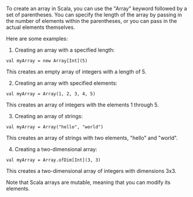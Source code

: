 To create an array in Scala, you can use the "Array" keyword followed by a set of parentheses. You can specify the length of the array by passing in the number of elements within the parentheses, or you can pass in the actual elements themselves.

Here are some examples:

1. Creating an array with a specified length:
```
val myArray = new Array[Int](5)
```
This creates an empty array of integers with a length of 5.

2. Creating an array with specified elements:
```
val myArray = Array(1, 2, 3, 4, 5)
```
This creates an array of integers with the elements 1 through 5.

3. Creating an array of strings:
```
val myArray = Array("hello", "world")
```
This creates an array of strings with two elements, "hello" and "world".

4. Creating a two-dimensional array:
```
val myArray = Array.ofDim[Int](3, 3)
```
This creates a two-dimensional array of integers with dimensions 3x3.

Note that Scala arrays are mutable, meaning that you can modify its elements.